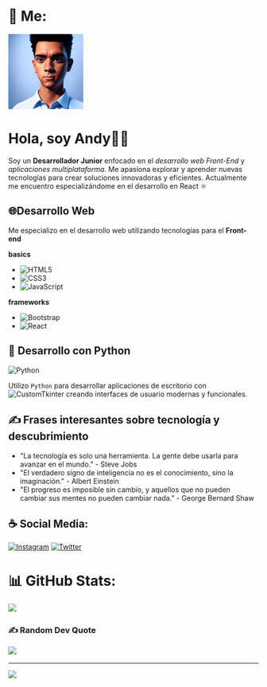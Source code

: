 # 🤺 Me:

<img width='30%' src="Lumii_20230519_183015512.jpg">

  
# Hola, soy Andy🧑🏻
Soy un **Desarrollador Junior** enfocado en el *desarrollo web Front-End* y *aplicaciones multiplataforma*. Me apasiona explorar y aprender nuevas tecnologías para crear soluciones innovadoras y eficientes. Actualmente me encuentro especializándome en el desarrollo en React ⚛

## 🌐Desarrollo Web
Me especializo en el desarrollo web utilizando tecnologías para el **Front-end**

**basics**
- ![HTML5](https://img.shields.io/badge/html5-F13300.svg?style=for-the-badge&logo=html5&logoColor=white)
- ![CSS3](https://img.shields.io/badge/css3-0022aa.svg?style=for-the-badge&logo=css3&logoColor=white)
- ![JavaScript](https://img.shields.io/badge/javascript-%23323330.svg?style=for-the-badge&logo=javascript&logoColor=%23F7DF1E)

**frameworks**
- ![Bootstrap](https://img.shields.io/badge/bootstrap-aa00aa.svg?style=for-the-badge&logo=bootstrap&logoColor=white)
- ![React](https://img.shields.io/badge/react-000533.svg?style=for-the-badge&logo=react&logoColor=1BCAE9)

## 🐍 Desarrollo con Python

![Python](https://img.shields.io/badge/python-2270Aa?style=for-the-badge&logo=python&logoColor=ffdd54) 

Utilizo `Python` para desarrollar aplicaciones de escritorio con ![CustomTkinter](https://img.shields.io/badge/customtkinter-2270Aa?style=for-the-badge&logo=customtkinter&logoColor=ffdd54) creando interfaces de usuario modernas y funcionales.

## ✍️ Frases interesantes sobre tecnología y descubrimiento

- "La tecnología es solo una herramienta. La gente debe usarla para avanzar en el mundo." - Steve Jobs
- "El verdadero signo de inteligencia no es el conocimiento, sino la imaginación." - Albert Einstein
- "El progreso es imposible sin cambio, y aquellos que no pueden cambiar sus mentes no pueden cambiar nada." - George Bernard Shaw


##  ☕ Social Media:
[![Instagram](https://img.shields.io/badge/Instagram-%23E4405F.svg?logo=Instagram&logoColor=white)](https://instagram.com/andy05.2.2) [![Twitter](https://img.shields.io/badge/Twitter-%231DA1F2.svg?logo=Twitter&logoColor=white)](https://twitter.com/4nd1) 

# 📊 GitHub Stats:
![](https://github-readme-stats.vercel.app/api/top-langs/?username=andev-code&theme=dark&hide_border=false&include_all_commits=false&count_private=false&layout=compact)

### ✍️ Random Dev Quote
![](https://quotes-github-readme.vercel.app/api?type=vetical&theme=radical)

---
[![](https://visitcount.itsvg.in/api?id=4nd1-dev&icon=5&color=6)](https://visitcount.itsvg.in)
